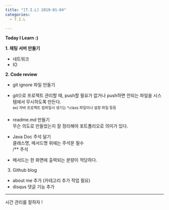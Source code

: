 ```yaml
---
title: "[T.I.L] 2019-01-04"
categories:
  - T.I.L

---
```


**Today I Learn :)**  


<b>1. 채팅 서버 만들기</b>  
* 네트워크  
* IO  


<b>2. Code review </b>  
* git ignore 파일 만들기  
 - git으로 프로젝트 관리할 때, push할 필요가 없거나 push하면 안되는 파일을 시스템에서 무시하도록 만든다.  
 <sup>ex) 자바 프로젝트 컴파일시 생기는 *.class 파일이나 설정 파일 등등</sup>  
* readme.md 만들기  
  무슨 의도로 만들었는지 잘 정리해야 포트폴리오로 의미가 있다.  


* Java Doc 주석 달기  
 클래스명, 메서드명 위에는 주석문 필수  
 /** 주석  



* 메서드는 한 화면에 출력되는 분량이 적당하다.  

3. Github blog   
* about me 추가 (카테고리 추가 작업 필요)  
* disqus 댓글 기능 추가  


***

시간 관리를 잘하자 !  
